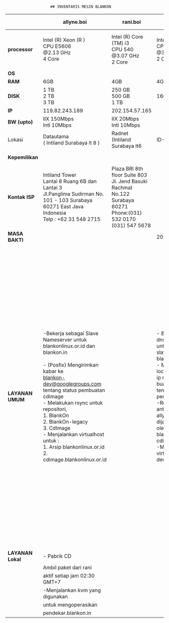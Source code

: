 						## INVENTARIS MESIN BLANKON
  
    
|  &nbsp; &nbsp; &nbsp;  |  &nbsp;  &nbsp; **allyne.boi**  &nbsp;  &nbsp; |   &nbsp;  &nbsp;  &nbsp; **rani.boi** &nbsp;  &nbsp; &nbsp;  |  &nbsp; &nbsp; **marya.boi** &nbsp; &nbsp; <br> &nbsp; Pensiun  &nbsp;  | **waljinah.boi** | &nbsp; **yeyen.boi** &nbsp; Pensiun |  &nbsp; &nbsp; **waw.boi**  &nbsp;  &nbsp; | &nbsp; **cahyono.bin** &nbsp; Pensiun |  
|---------------|---------------|-----------------|------------------|----------------|-------------------|---------------|----------------------|    
|**processor**  |  Intel (R) Xeon (R ) <br> CPU E5606  <br> @2.13 GHz <br> 4 Core | Intel (R) Core (TM) i3 <br> CPU 540 <br> @3.07 GHz <br> 2 Core  | Intel (R) Xeon (R) <br> CPU 5160 <br> @3.00 GHz <br> 2 Core | Intel (R) Atom (TM) <br> CPU D525 <br> @1.80 GHz <br> 2 Core  | Intel (R) Core(TM) 2 Duo <br> CPU 4300 <br> @1.80 GHz <br> 2 Core |  Raspberry Pi <br> type B <br> ARM 11 <br> @700 MHz  |  Intel <br> 8 Core  |  
|     **OS**  |   | | |   |  |                   |  
|    **RAM**  | 6GB  | 4GB | 4GB  | 4GB  | 6GB  | 256MB  | 6GB               |  
|   **DISK**  |1 TB <br> 2 TB <br> 3 TB | 250 GB <br> 500 GB <br> 1 TB | 160 GB | 32 GB   | 320 GB <br> 320 GB |   |     |  
|       **IP**    | 119.82.243.189 | 202.154.57.165 |  | 103.28.22.8 | 202.6.233.56 | 202.162.202.210 | 203.34.118.43  
|   **BW (upto)**     | IIX 150Mbps <br> Intl 10Mbps | IIX 20Mbps <br> Intl 10Mbps | | IIX 100Mbps <br> Intl 2Mbps| IIX 50Mbps <br> Intl 512Kbps  | IIX 1Mbps  <br>Intl 1Mbps |  |  
|     Lokasi      | Datautama <br> ( Intiland  Surabaya lt 8 )  | Radnet <br> (Intiland <br> Surabaya lt6 | ID-SIRTII  | Soerabaia <br> Networks <br> Gedung Tifa  | Padinet <br> IDCD3 | Nusanet <br> Graha Pena | ID-SIRTII <br> (Containner)       |
|**Kepemilikan**  | |  |   |   |  | Hibah  Rockybars.com |                   |  
|**Kontak ISP**   | Intiland Tower <br> Lantai 8 Ruang 6B dan <br> Lantai 3 <br> Jl.Panglima Sudirman  No. 101 - 103 Surabaya <br> 60271 East Java Indonesia <br> Telp : +62 31 548 2715  | Plaza BRI 8th floor  Suite 803 <br> Jl. Jend Basuki Rachmat  No.122 Surabaya 60271 <br> Phone:(031) 532 0170 <br> (031) 547 5678  |   | Gedung Artha Graha lt 26  Jl. Jend Sudirman  Kav. 52-53  Senayan, Kebayoran Baru  Jakarta Selatan 12190 <br> DKI Jakarta| |  |  |  
| **MASA BAKTI**  |  |  |  2010-24/02/2013 | |    |    |                   | 
|**LAYANAN UMUM**| -Bekerja sebagai Slave <br> Nameserver untuk <br> blankonlinux.or.id dan blankon.in <br> <br> - (Posfix) Mengirimkan kabar ke <br> blankon-dev@googlegroups.com <br> tentang status pembuatan cdimage <br> - Melakukan rsync untuk repositori, <br> 1. BlankOn <br> 2. BlankOn-legacy <br> 3. CdImage <br> - Menjalankan virtualhost untuk : <br> 1. Arsip blankonlinux.or.id <br> 2. cdimage.blankonlinux.or.id |  | - Bekerja sebagai dns master <br> untuk blankon.in,dan <br> slave untuk blankonlinux.or.id <br> - Melayani nfs untuk local <br> ip repo buaya.klas.or.id <br> tentang status pembuatan cdimage <br> -Replikasi repositori antara server <br> allyne dengan rani dijalankan <br> oleh srip mirror-blankon.sh  mirror cdimage & arsip <br> -Menjalankan virtualhost untuk: <br> dev.blankonlinux.or.id | - Kumpulan sistem irgsh, terdiri : <br> 1. Web irgsh -digunakan untuk <br> interaksi dengan tim pemaket <br> 2.taskinit -menerima input dari <br>  web dan menyebarkan tugas  pembangunan <br> 3. celeryd+rabbitmq <br>  -distributor <br> pesan ke mesin-mesin pembangun <br> menjalankan virtualhost berikut : <br> 1. aku.blankonlinux.or.id <br> 2. arsip.blankonlinux.or.id <br> 3. www.blankonlinux.or.id <br> 4. changelogs.blankonlinux.or.id <br> 5. waljinah.blankonlinux.or.id <br> 6. waljinah.blankon.id <br> 7. di.blankon.in <br> 8. www.blankon.in <br> 9. ayo.semuanya.di.blankon.in <br> 10. forum.blankonlinux.or.id <br> 11. i15n.blankonlinux.or.id <br> 12. irclog.blankon.in <br> 13. irgsh.blankonlinux.or.id <br> 14. p.blankon.in <br> 15. irgsh2.blankonlinux.or.id <br> 16. konf.blankonlinux.or.id <br> 17. konf2010.blankonlinux.or.id <br> 18. konf2011.blankonlinux.or.id <br> 19. konf2012.blankonlinux.or.id <br> 20. manokwari.blankonlinux.or.id <br> 21. sajadah.blankonlinux.or.id <br> 22. security.blankonlinux.or.id <br> 23. serambi.blankonlinux.or.id <br> 24. tempel.blankon.in <br> 25. w.blankon.in | -Bekerja sebagai server web  mnjalankan virtualhost berikut: <br> 1. peduli.{.boi,bin} <br> 2. panduan.boi, <br> - Bekerja sebagai  bind slave dns *.boi *.bin <br> |  -Bekerja sebagai server web <br> menjalankan virtualhost <br> WAW.blankon.in  | |
|**LAYANAN Lokal** | - Pabrik CD |    |   | |  |                   |
|   | Ambil paket dari rani  |  |  | |    |                   |
|       | aktif setiap jam 02:30 GMT+7  |   |   |   |        |    |                   |
|  | -Menjalankan kvm yang digunakan  |      |  |   |    |  |                   |
|  | untuk mengoperasikan |  |  |    |   |  |                   |
|  | pendekar.blankon.in |   |     |     |    
